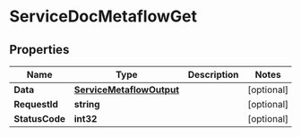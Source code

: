 

# ServiceDocMetaflowGet


## Properties

| Name | Type | Description | Notes |
|------------ | ------------- | ------------- | -------------|
|**Data** | [**ServiceMetaflowOutput**](ServiceMetaflowOutput.md) |  |  [optional] |
|**RequestId** | **string** |  |  [optional] |
|**StatusCode** | **int32** |  |  [optional] |



